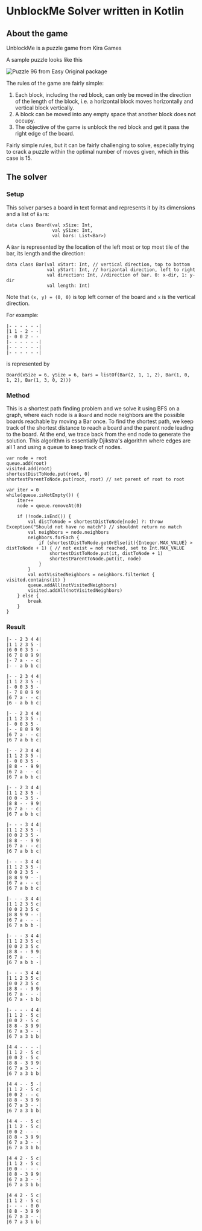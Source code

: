 # UnblockMe Solver written in Kotlin


## About the game
UnblockMe is a puzzle game from Kira Games

A sample puzzle looks like this

![Puzzle 96 from Easy Original package](https://github.com/wayneyu/unblockMeSolver/blob/master/doc/Screenshot_20180726-203231_resized.jpg)

The rules of the game are fairly simple:

1. Each block, including the red block, can only be moved in the direction of the length of the block, i.e. a horizontal block moves horizontally and vertical block vertically.
1. A block can be moved into any empty space that another block does not occupy.
1. The objective of the game is unblock the red block and get it pass the right edge of the board.

Fairly simple rules, but it can be fairly challenging to solve, especially trying to crack a puzzle within the optimal number of moves given, which in this case is 15.


## The solver

### Setup
This solver parses a board in text format and represents it by its dimensions and a list of `Bar`s:
```
data class Board(val xSize: Int,
                 val ySize: Int,
                 val bars: List<Bar>)
```

A `Bar` is represented by the location of the left most or top most tile of the bar, its length and the direction:
```
data class Bar(val xStart: Int, // vertical direction, top to bottom
               val yStart: Int, // horizontal direction, left to right
               val direction: Int, //direction of bar. 0: x-dir, 1: y-dir
               val length: Int)
```
Note that `(x, y) = (0, 0)` is top left corner of the board and `x` is the vertical direction.

For example:
```
|- - - - - -|
|1 1 - 2 - -|
|- 0 0 2 - -
|- - - - - -|
|- - - - - -|
|- - - - - -|
```
is represented by
```
Board(xSize = 6, ySize = 6, bars = listOf(Bar(2, 1, 1, 2), Bar(1, 0, 1, 2), Bar(1, 3, 0, 2)))
```

### Method
This is a shortest path finding problem and we solve it using BFS on a graph, where each node is a `Board` and node neighbors are the possible boards reachable by moving a Bar once.
To find the shortest path, we keep track of the shortest distance to reach a board and the parent node leading to the board.
At the end, we trace back from the end node to generate the solution.
This algorithm is essentially Djikstra's algorithm where edges are all 1 and using a queue to keep track of nodes.  

```
var node = root
queue.add(root)
visited.add(root)
shortestDistToNode.put(root, 0)
shortestParentToNode.put(root, root) // set parent of root to root

var iter = 0
while(queue.isNotEmpty()) {
    iter++
    node = queue.removeAt(0)

    if (!node.isEnd()) {
        val distToNode = shortestDistToNode[node] ?: throw Exception("Should not have no match") // shouldnt return no match
        val neighbors = node.neighbors
        neighbors.forEach {
            if (shortestDistToNode.getOrElse(it){Integer.MAX_VALUE} > distToNode + 1) { // not exist = not reached, set to Int.MAX_VALUE
                shortestDistToNode.put(it, distToNode + 1)
                shortestParentToNode.put(it, node)
            }
        }
        val notVisitedNeighbors = neighbors.filterNot { visited.contains(it) }
        queue.addAll(notVisitedNeighbors)
        visited.addAll(notVisitedNeighbors)
    } else {
        break
    }
}
```



### Result
```
|- - 2 3 4 4|
|1 1 2 3 5 -|
|6 0 0 3 5 -
|6 7 8 8 9 9|
|- 7 a - - c|
|- - a b b c|
```
```
|- - 2 3 4 4|
|1 1 2 3 5 -|
|- 0 0 3 5 -
|- 7 8 8 9 9|
|6 7 a - - c|
|6 - a b b c|
```
```
|- - 2 3 4 4|
|1 1 2 3 5 -|
|- 0 0 3 5 -
|- - 8 8 9 9|
|6 7 a - - c|
|6 7 a b b c|
```
```
|- - 2 3 4 4|
|1 1 2 3 5 -|
|- 0 0 3 5 -
|8 8 - - 9 9|
|6 7 a - - c|
|6 7 a b b c|
```
```
|- - 2 3 4 4|
|1 1 2 3 5 -|
|0 0 - 3 5 -
|8 8 - - 9 9|
|6 7 a - - c|
|6 7 a b b c|
```
```
|- - - 3 4 4|
|1 1 2 3 5 -|
|0 0 2 3 5 -
|8 8 - - 9 9|
|6 7 a - - c|
|6 7 a b b c|
```
```
|- - - 3 4 4|
|1 1 2 3 5 -|
|0 0 2 3 5 -
|8 8 9 9 - -|
|6 7 a - - c|
|6 7 a b b c|
```
```
|- - - 3 4 4|
|1 1 2 3 5 c|
|0 0 2 3 5 c
|8 8 9 9 - -|
|6 7 a - - -|
|6 7 a b b -|
```
```
|- - - 3 4 4|
|1 1 2 3 5 c|
|0 0 2 3 5 c
|8 8 - - 9 9|
|6 7 a - - -|
|6 7 a b b -|
```
```
|- - - 3 4 4|
|1 1 2 3 5 c|
|0 0 2 3 5 c
|8 8 - - 9 9|
|6 7 a - - -|
|6 7 a - b b|
```
```
|- - - - 4 4|
|1 1 2 - 5 c|
|0 0 2 - 5 c
|8 8 - 3 9 9|
|6 7 a 3 - -|
|6 7 a 3 b b|
```
```
|4 4 - - - -|
|1 1 2 - 5 c|
|0 0 2 - 5 c
|8 8 - 3 9 9|
|6 7 a 3 - -|
|6 7 a 3 b b|
```
```
|4 4 - - 5 -|
|1 1 2 - 5 c|
|0 0 2 - - c
|8 8 - 3 9 9|
|6 7 a 3 - -|
|6 7 a 3 b b|
```
```
|4 4 - - 5 c|
|1 1 2 - 5 c|
|0 0 2 - - -
|8 8 - 3 9 9|
|6 7 a 3 - -|
|6 7 a 3 b b|
```
```
|4 4 2 - 5 c|
|1 1 2 - 5 c|
|0 0 - - - -
|8 8 - 3 9 9|
|6 7 a 3 - -|
|6 7 a 3 b b|
```
```
|4 4 2 - 5 c|
|1 1 2 - 5 c|
|- - - - 0 0
|8 8 - 3 9 9|
|6 7 a 3 - -|
|6 7 a 3 b b|
```
